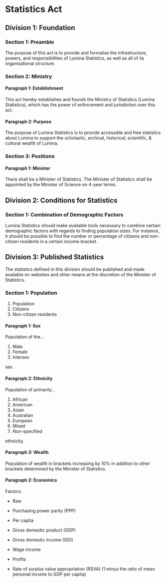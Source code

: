 # Statistics Act


## Division 1: Foundation

### Section 1: Preamble
The purpose of this act is to provide and formalise the infrastructure, powers, and responsibilities of Lumina Statistics, as well as all of its organisational structure.

### Section 2: Ministry

#### Paragraph 1: Establishment
This act hereby establishes and founds the Ministry of Statistics (Lumina Statistics), which has the power of enforcement and jurisdiction over this act.

#### Paragraph 2: Purpose
The purpose of Lumina Statistics is to provide accessible and free statistics about Lumina to support the scholastic, archival, historical, scientific, & cultural wealth of Lumina.

### Section 3: Positions

#### Paragraph 1: Minister
There shall be a Minister of Statistics. The Minister of Statistics shall be appointed by the Minister of Science on 4-year terms.

## Division 2: Conditions for Statistics

### Section 1: Combination of Demographic Factors
Lumina Statistics should make available tools necessary to combine certain demographic factors with regards to finding population sizes. For instance, it should be possible to find the number or percentage of citizens and non-citizen residents in a certain income bracket.

## Division 3: Published Statistics

The statistics defined in this division should be published and made available on websites and other means at the discretion of the Minister of Statistics.

### Section 1: Population
1. Population
2. Citizens
3. Non-citizen residents

#### Paragraph 1: Sex
Population of the...
1. Male
2. Female
3. Intersex

sex.

#### Paragraph 2: Ethnicity
Population of primarily...
1. African
2. American
3. Asian
4. Australian
5. European
6. Mixed
7. Non-specified

ethnicity.
  
#### Paragraph 3: Wealth
Population of wealth in brackets increasing by 10% in addition to other brackets determined by the Minister of Statistics.

#### Paragraph 2: Economics
Factors:
* Raw
* Purchasing power parity (PPP)
* Per capita

* Gross domestic product (GDP)
* Gross domestic income (GDI)
* Wage income
* Profits
* Rate of surplus value appropriation (RSVA) (1 minus the ratio of mean personal income to GDP per capita)
